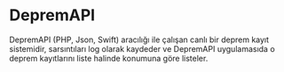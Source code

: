 # DepremAPI
DepremAPI (PHP, Json, Swift) aracılığı ile çalışan canlı bir deprem kayıt sistemidir, sarsıntıları log olarak kaydeder ve DepremAPI uygulamasıda o deprem kayıtlarını liste halinde konumuna göre listeler.
